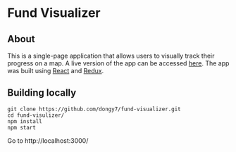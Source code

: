 # Fund Visualizer

## About

This is a single-page application that allows users to visually track their progress
on a map. A live version of the app can be accessed [here](https://fund-visualizer.herokuapp.com/).
The app was built using [React](https://facebook.github.io/react/) and [Redux](https://github.com/reactjs/redux).


## Building locally

```
git clone https://github.com/dongy7/fund-visualizer.git
cd fund-visulizer/
npm install
npm start
```
Go to http://localhost:3000/
